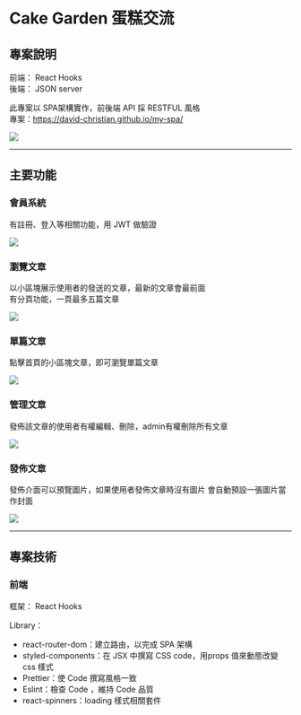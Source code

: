 # Cake Garden 蛋糕交流  

## 專案說明  

前端： React Hooks  
後端： JSON server  

此專案以 SPA架構實作，前後端 API 採 RESTFUL 風格  
專案：https://david-christian.github.io/my-spa/  

![](https://i.imgur.com/GAkkAYx.png)  

---  

## 主要功能  

### 會員系統  

有註冊、登入等相關功能，用 JWT 做驗證  
  
![](https://i.imgur.com/A3ahwdk.png)  
  
### 瀏覽文章  

以小區塊展示使用者的發送的文章，最新的文章會最前面  
有分頁功能，一頁最多五篇文章  

![](https://i.imgur.com/vEEjtp6.png)  
  
### 單篇文章
  
點擊首頁的小區塊文章，即可瀏覽單篇文章  

![](https://i.imgur.com/A2krjYY.png)  

### 管理文章  

發佈該文章的使用者有權編輯、刪除，admin有權刪除所有文章  

![](https://i.imgur.com/S93v2cM.png)  

### 發佈文章  

發佈介面可以預覽圖片，如果使用者發佈文章時沒有圖片
會自動預設一張圖片當作封面  

![](https://i.imgur.com/XxjW6t7.png)  

---  

## 專案技術  

### 前端  

框架： React Hooks  

Library：
 * react-router-dom：建立路由，以完成 SPA 架構
 * styled-components：在 JSX 中撰寫 CSS code，用props 值來動態改變 css 樣式
 * Prettier：使 Code 撰寫風格一致  
 * Eslint：檢查 Code ，維持 Code 品質
 * react-spinners：loading 樣式相關套件





